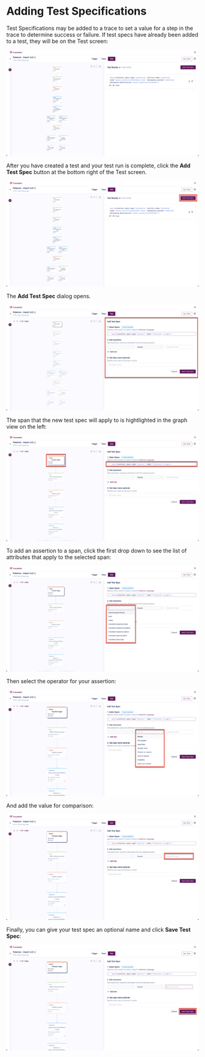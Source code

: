 # Adding Test Specifications

Test Specifications may be added to a trace to set a value for a step in the trace to determine success or failure. If test specs have already been added to a test, they will be on the Test screen:

![Test Spec List](img/test-spec-list-0.6.png)

After you have created a test and your test run is complete, click the **Add Test Spec** button at the bottom right of the Test screen.

![Add Test Spec](img/add-test-spec-0.6.png)

The **Add Test Spec** dialog opens.

![Create Test Spec](img/create-test-spec-0.6.png)

The span that the new test spec will apply to is hightlighted in the graph view on the left:

![Selected Span](img/selected-span-0.6.png)

To add an assertion to a span, click the first drop down to see the list of attributes that apply to the selected span:

![Assertion Attributes](img/assertion-attributes-0.6.png)

Then select the operator for your assertion:

![Assertion Operators](img/assertion-operators-0.6.png)

And add the value for comparison:

![Assertion Values](img/assertion-values-0.6.png)

Finally, you can give your test spec an optional name and click **Save Test Spec**:

![Save Test Spec](img/save-test-spec-0.6.png)


<!--- You can also create assertions by hovering over the **+** sign to the right of an attribute in the trace. 

![Add Assertion Hover](img/add-assertion-hover-0.6.png)

This will populate the assertion with the correct information for that attribute.

![Add Assertion Hover Details](img/add-assertion-hover-details-0.6.png)

The **Filter** field allows for limiting the spans affected by the assertion.

![Filter Assertion](img/assertion-filter-0.6.png)

Use the **Advanced mode** toggle switch to use the wizard or the query language to create the span selector:

![Span Selector Advanced Mode](img/span-advanced-mode-0.6.png)

![Span Selector Advanced Mode](img/span-advanced-mode-0.6.gif)

<!--- To see adding assertions in action, please watch <Add link to video> --->
